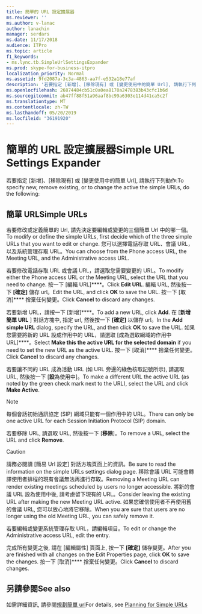 ```yaml
---
title: 簡單的 URL 設定擴展器
ms.reviewer: ''
ms.author: v-lanac
author: lanachin
manager: serdars
ms.date: 11/17/2018
audience: ITPro
ms.topic: article
f1_keywords:
- ms.lync.tb.SimpleUrlSettingsExpander
ms.prod: skype-for-business-itpro
localization_priority: Normal
ms.assetid: 9fd2087a-3c3a-4863-aa7f-e532a18e77af
description: '若要指定 [新增]、[移除現有] 或 [變更使用中的簡單 Url], 請執行下列動作:'
ms.openlocfilehash: 26874484cb51c0a0ea8170a2478383b43cfc1b6d
ms.sourcegitcommit: ab47ff88f51a96aaf8bc99a6303e114d41ca5c2f
ms.translationtype: MT
ms.contentlocale: zh-TW
ms.lasthandoff: 05/20/2019
ms.locfileid: "36191920"
---
```

# <a name="simple-url-settings-expander"></a><span data-ttu-id="41cf0-103">簡單的 URL 設定擴展器</span><span class="sxs-lookup"><span data-stu-id="41cf0-103">Simple URL Settings Expander</span></span>

<span data-ttu-id="41cf0-104">若要指定 [新增]、[移除現有] 或 [變更使用中的簡單 Url], 請執行下列動作:</span><span class="sxs-lookup"><span data-stu-id="41cf0-104">To specify new, remove existing, or to change the active the simple URLs, do the following:</span></span>

## <a name="simple-urls"></a><span data-ttu-id="41cf0-105">簡單 URL</span><span class="sxs-lookup"><span data-stu-id="41cf0-105">Simple URLs</span></span>

<span data-ttu-id="41cf0-106">若要修改或定義簡單的 Url, 請先決定要編輯或變更的三個簡單 Url 中的哪一個。</span><span class="sxs-lookup"><span data-stu-id="41cf0-106">To modify or define the simple URLs, first decide which of the three simple URLs that you want to edit or change.</span></span> <span data-ttu-id="41cf0-107">您可以選擇電話存取 URL、會議 URL，以及系統管理存取 URL。</span><span class="sxs-lookup"><span data-stu-id="41cf0-107">You can choose from the Phone access URL, the Meeting URL, and the Administrative access URL.</span></span>

<span data-ttu-id="41cf0-108">若要修改電話存取 URL 或會議 URL，請選取您需要變更的 URL。</span><span class="sxs-lookup"><span data-stu-id="41cf0-108">To modify either the Phone access URL or the Meeting URL, select the URL that you need to change.</span></span> <span data-ttu-id="41cf0-109">按一下 [編輯 URL]\*\*\*\*。</span><span class="sxs-lookup"><span data-stu-id="41cf0-109">Click **Edit URL**.</span></span> <span data-ttu-id="41cf0-110">編輯 URL, 然後按一下 **[確定]** 儲存 url。</span><span class="sxs-lookup"><span data-stu-id="41cf0-110">Edit the URL, and click **OK** to save the URL.</span></span> <span data-ttu-id="41cf0-111">按一下 [取消]\*\*\*\* 捨棄任何變更。</span><span class="sxs-lookup"><span data-stu-id="41cf0-111">Click **Cancel** to discard any changes.</span></span>

<span data-ttu-id="41cf0-112">若要新增 URL，請按一下 [新增]\*\*\*\*。</span><span class="sxs-lookup"><span data-stu-id="41cf0-112">To add a new URL, click **Add**.</span></span> <span data-ttu-id="41cf0-113">在 [**新增簡單 URL** ] 對話方塊中, 指定 url, 然後按一下 **[確定]** 以儲存 url。</span><span class="sxs-lookup"><span data-stu-id="41cf0-113">In the **Add simple URL** dialog, specify the URL, and then click **OK** to save the URL.</span></span> <span data-ttu-id="41cf0-114">如果您需要將新的 URL 設成作用中的 URL，請選取 [成為選取網域的作用中 URL]\*\*\*\*。</span><span class="sxs-lookup"><span data-stu-id="41cf0-114">Select **Make this the active URL for the selected domain** if you need to set the new URL as the active URL.</span></span> <span data-ttu-id="41cf0-115">按一下 [取消]\*\*\*\* 捨棄任何變更。</span><span class="sxs-lookup"><span data-stu-id="41cf0-115">Click **Cancel** to discard any changes.</span></span>

<span data-ttu-id="41cf0-116">若要讓不同的 URL 成為活動 URL (如 URL 旁邊的綠色核取記號所示), 請選取 URL, 然後按一下 [**設**為使用中]。</span><span class="sxs-lookup"><span data-stu-id="41cf0-116">To make a different URL the active URL (as noted by the green check mark next to the URL), select the URL and click **Make Active**.</span></span>

> [!NOTE]
> <span data-ttu-id="41cf0-117">每個會話初始通訊協定 (SIP) 網域只能有一個作用中的 URL。</span><span class="sxs-lookup"><span data-stu-id="41cf0-117">There can only be one active URL for each Session Initiation Protocol (SIP) domain.</span></span>

<span data-ttu-id="41cf0-118">若要移除 URL, 請選取 URL, 然後按一下 [**移除**]。</span><span class="sxs-lookup"><span data-stu-id="41cf0-118">To remove a URL, select the URL and click **Remove**.</span></span>

> [!CAUTION]
> <span data-ttu-id="41cf0-119">請務必閱讀 [簡易 Url 設定] 對話方塊頁面上的資訊。</span><span class="sxs-lookup"><span data-stu-id="41cf0-119">Be sure to read the information on the simple URLs settings dialog page.</span></span> <span data-ttu-id="41cf0-120">移除會議 URL 可能會轉譯使用者排程的現有會議無法再進行存取。</span><span class="sxs-lookup"><span data-stu-id="41cf0-120">Removing a Meeting URL can render existing meetings scheduled by users no longer accessible.</span></span> <span data-ttu-id="41cf0-121">將新的會議 URL 設為使用中後, 請考慮留下現有的 URL。</span><span class="sxs-lookup"><span data-stu-id="41cf0-121">Consider leaving the existing URL after making the new Meeting URL active.</span></span> <span data-ttu-id="41cf0-122">如果您確信使用者不再使用舊的會議 URL, 您可以放心地將它移除。</span><span class="sxs-lookup"><span data-stu-id="41cf0-122">When you are sure that users are no longer using the old Meeting URL, you can safely remove it.</span></span>

<span data-ttu-id="41cf0-123">若要編輯或變更系統管理存取 URL，請編輯項目。</span><span class="sxs-lookup"><span data-stu-id="41cf0-123">To edit or change the Administrative access URL, edit the entry.</span></span>

<span data-ttu-id="41cf0-124">完成所有變更之後, 請在 [編輯屬性] 頁面上, 按一下 **[確定]** 儲存變更。</span><span class="sxs-lookup"><span data-stu-id="41cf0-124">After you are finished with all changes on the Edit Properties page, click **OK** to save the changes.</span></span> <span data-ttu-id="41cf0-125">按一下 [取消]\*\*\*\* 捨棄任何變更。</span><span class="sxs-lookup"><span data-stu-id="41cf0-125">Click **Cancel** to discard changes.</span></span>

## <a name="see-also"></a><span data-ttu-id="41cf0-126">另請參閱</span><span class="sxs-lookup"><span data-stu-id="41cf0-126">See also</span></span>

<span data-ttu-id="41cf0-127">如需詳細資訊, 請參閱[規劃簡單 url](https://technet.microsoft.com/library/20e4f4b6-b7ff-4297-b00d-d1211ee800ac.aspx)</span><span class="sxs-lookup"><span data-stu-id="41cf0-127">For details, see [Planning for Simple URLs](https://technet.microsoft.com/library/20e4f4b6-b7ff-4297-b00d-d1211ee800ac.aspx)</span></span>


